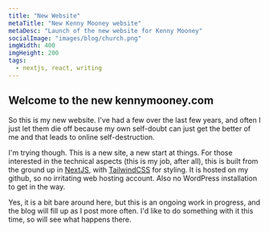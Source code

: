 ```yaml
---
title: "New Website"
metaTitle: "New Kenny Mooney website"
metaDesc: "Launch of the new website for Kenny Mooney"
socialImage: "images/blog/church.png"
imgWidth: 400
imgHeight: 200
tags:
  - nextjs, react, writing
---
```


## Welcome to the new kennymooney.com
So this is my new website. I've had a few over the last few years, and often I just let them die off because my own self-doubt can just get the better of me and that leads to online self-destruction.

I'm trying though. This is a new site, a new start at things. For those interested in the technical aspects (this is my job, after all), this is built from the ground up in [NextJS](https://nextjs.org/), with [TailwindCSS](https://tailwindcss.com/) for styling. It is hosted on my github, so no irritating web hosting account. Also no WordPress installation to get in the way.

Yes, it is a bit bare around here, but this is an ongoing work in progress, and the blog will fill up as I post more often. I'd like to do something with it this time, so will see what happens there.